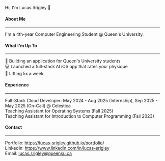 Hi, I'm Lucas Srigley 👋
#### About Me
---
I'm a 4th-year Computer Engineering Student @ Queen's University.

#### What I'm Up To
---
🚀 Building an application for Queen's University students\
💻 Launched a full-stack AI iOS app that rates your physique\
💪 Lifting 5x a week

#### Experience
---
Full-Stack Cloud Developer: May 2024 - Aug 2025 (Internship), Sep 2025 - May 2025 (On-Call) @ Celestica\
Teaching Assistant for Operating Systems (Fall 2025)\
Teaching Assistant for Introduction to Computer Programming (Fall 2023)

#### Contact 
--- 
Portfolio: https://lucas-srigley.github.io/portfolio/ \
LinkedIn:  https://www.linkedin.com/in/lucas-srigley \
Email:     lucas.srigley@queensu.ca
